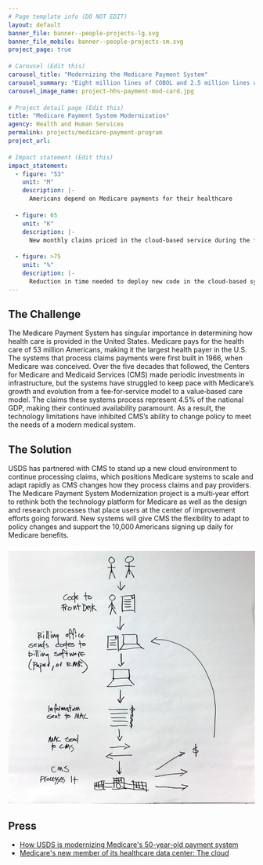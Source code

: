 ```yaml
---
# Page template info (DO NOT EDIT)
layout: default
banner_file: banner--people-projects-lg.svg
banner_file_mobile: banner--people-projects-sm.svg
project_page: true

# Carousel (Edit this)
carousel_title: "Modernizing the Medicare Payment System"
carousel_summary: "Eight million lines of COBOL and 2.5 million lines of assembly running on 15 mainframes. 4.5 percent of the entire American economy is fueled by Medicare payments and 53 million people depend on it for their healthcare."
carousel_image_name: project-hhs-payment-mod-card.jpg

# Project detail page (Edit this)
title: "Medicare Payment System Modernization"
agency: Health and Human Services
permalink: projects/medicare-payment-program
project_url: 

# Impact statement (Edit this)
impact_statement:
  - figure: "53"
    unit: "M"
    description: |-
      Americans depend on Medicare payments for their healthcare

  - figure: 65
    unit: "K"
    description: |-
      New monthly claims priced in the cloud‑based service during the first few months of 2020

  - figure: >75
    unit: "%"
    description: |-
      Reduction in time needed to deploy new code in the cloud‑based system (from four weeks to a few days)
---
```


## The Challenge

The Medicare Payment System has singular importance in determining how health care is provided in the United States. Medicare pays for the health care of 53 million Americans, making it the largest health payer in the U.S. The systems that process claims payments were first built in 1966, when Medicare was conceived. Over the five decades that followed, the Centers for Medicare and Medicaid Services (CMS) made periodic investments in infrastructure, but the systems have struggled to keep pace with Medicare’s growth and evolution from a fee‑for‑service model to a value‑based care model. The claims these systems process represent 4.5% of the national GDP, making their continued availability paramount. As a result, the technology limitations have inhibited CMS’s ability to change policy to meet the needs of a modern medical system.

## The Solution

USDS has partnered with CMS to stand up a new cloud environment to continue processing claims, which positions Medicare systems to scale and adapt rapidly as CMS changes how they process claims and pay providers. The Medicare Payment System Modernization project is a multi‑year effort to rethink both the technology platform for Medicare as well as the design and research processes that place users at the center of improvement efforts going forward. New systems will give CMS the flexibility to adapt to policy changes and support the 10,000 Americans signing up daily for Medicare benefits.

![](../images/project-hhs-payment-mod-page.jpg)

## Press

- [How USDS is modernizing Medicare's 50-year-old payment system](https://www.programmableweb.com/news/how-usds-modernizing-medicares-50-year-old-payment-system/native-case-study/2018/11/13)
- [Medicare's new member of its healthcare data center: The cloud](https://searchhealthit.techtarget.com/news/252450112/Medicares-new-member-of-its-healthcare-data-center-The-cloud)
